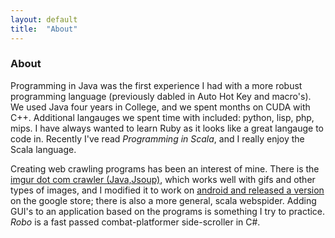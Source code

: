 ```yaml
---
layout: default 
title:  "About"
---
```


### About 

Programming in Java was the first experience I had with a more robust programming language (previously dabled in Auto Hot Key and macro's).
We used Java four  years in College, and we spent months on CUDA with C++. Additional langauges we 
spent time with included: python, lisp, php, mips. I have always wanted to learn 
Ruby as it looks like a great langauge to code in. Recently I've read *Programming in Scala*, and I really enjoy the Scala language.

Creating web crawling programs has been an interest of mine. There is the <a href="https://github.com/Hugo-Riggs/ImgurSpider" target="_blank">imgur dot com crawler (Java,Jsoup)</a>, which works
well with gifs and other types of images, and I modified it to work on <a href="https://play.google.com/store/apps/details?id=com.imgurdirectorydownloader&hl=en" target="_blank">android and released a version</a>
on the google store; there is also a more general, scala webspider. Adding GUI's to an application based on the programs is something I try to practice. *Robo* is a fast passed combat-platformer side-scroller in C#.

